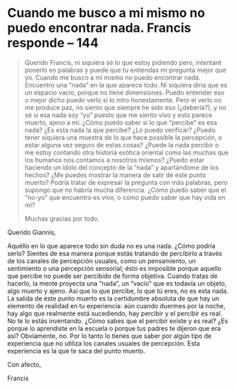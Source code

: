 # Cuando me busco a mi mismo no puedo encontrar nada. Francis responde – 144

>Querido Francis, ni siquiera sé lo que estoy pidiendo pero, intentaré ponerlo en palabras y puede que tu entiendas mi pregunta mejor que yo. Cuando me busco a mí mismo no puedo encontrar nada. Encuentro una “nada” en la que aparece todo. Ni siquiera diría que es un espacio vacío, porque no tiene dimensiones. Puedo entender eso o mejor dicho puedo verlo si lo miro honestamente. Pero el verlo no me produce paz, no siento que siempre he sido eso (¿debería?), y no sé si esa nada soy “yo” puesto que me siento vivo y esto parece muerto, ajeno a mí. ¿Cómo puedo saber si lo que “percibe” es esa nada? ¿Es esta nada la que percibe? ¿Lo puedo verificar? ¿Puedo tener siquiera una muestra de lo que hace possible la percepción, o estar alguna vez seguro de estas cosas? ¿Puede la nada percibir o me estoy contando otra historia exótica oriental como las muchas que los humanos nos contamos a nosotros mismos? ¿Puedo estar haciendo un ídolo del concepto de la “nada” y apartándome de los hechos? ¿Me puedes mostrar la manera de salir de este punto muerto? Podría tratar de expresar la pregunta con más palabras, pero supongo que no habría mucha diferencia. ¿Cómo puedo saber que el “no-yo” que encuentro es vivo, o cómo puedo saber que hay vida en mí?
>
>Muchas gracias por todo.

Querido Giannis,

Aquéllo en lo que aparece todo sin duda no es una nada. ¿Cómo podría serlo? Sientes de esa manera porque estás tratando de percibirlo a través de los canales de percepción usuales, como un pensamiento, un sentimiento o una percepción sensorial; ésto es imposible porque aquello que percibe no puede ser percibido de forma objetiva. Cuando tratas de hacerlo, la mente proyecta una “nada”, un “vacío” que es todavía un objeto, algo muerto y ajeno. Así que lo que percibe, lo que tú eres, no es esta nada. La salida de este punto muerto es la certidumbre absoluta de que hay un elemento de realidad en tu experiencia: aún cuando duermes por la noche, hay algo que realmente está sucediendo, hay percibir y el percibir es real. No te lo estás inventando. ¿Cómo sabes que el percibir existe y es real? ¿Es porque lo aprendiste en la escuela o porque tus padres te dijeron que era así? Obviamente, no. Por lo tanto lo tienes que saber por algún tipo de experiencia que no utiliza los canales usuales de percepción. Esta experiencia es la que te saca del punto muerto.

Con afecto,

Francis